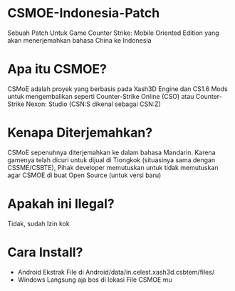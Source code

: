 # CSMOE-Indonesia-Patch

Sebuah Patch Untuk Game Counter Strike: Mobile Oriented Edition yang akan menerjemahkan bahasa China ke Indonesia 

# Apa itu CSMOE?
CSMoE adalah proyek yang berbasis pada Xash3D Engine dan CS1.6 Mods untuk mengembalikan seperti Counter-Strike Online (CSO) atau Counter-Strike Nexon: Studio (CSN:S dikenal sebagai CSN:Z)

# Kenapa Diterjemahkan?
CSMoE sepenuhnya diterjemahkan ke dalam bahasa Mandarin. Karena gamenya telah dicuri untuk dijual di Tiongkok (situasinya sama dengan CSSME/CSBTE), Pihak developer memutuskan untuk tidak memutuskan agar CSMOE di buat Open Source (untuk versi baru)

# Apakah ini Ilegal?
Tidak, sudah Izin kok

# Cara Install?
- Android
Ekstrak File di
Android/data/in.celest.xash3d.csbtem/files/
- Windows
Langsung aja bos di lokasi File CSMOE mu
